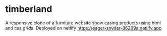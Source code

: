 # timberland
A responsive clone of a furniture website show casing products using html and css grids.
Deployed on netlify https://eager-snyder-86269a.netlify.app
